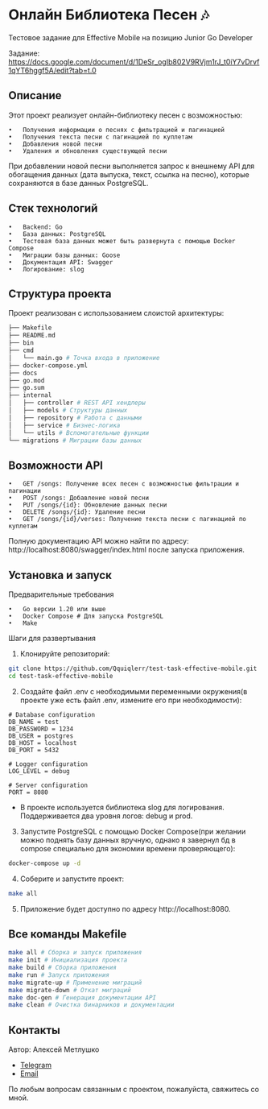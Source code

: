 # Онлайн Библиотека Песен 🎶
Тестовое задание для Effective Mobile на позицию Junior Go Developer

Задание: https://docs.google.com/document/d/1DeSr_ogIb802V9RVjm1rJ_t0iY7vDrvf1qYT6hggf5A/edit?tab=t.0
## Описание

Этот проект реализует онлайн-библиотеку песен с возможностью:

    •	Получения информации о песнях с фильтрацией и пагинацией
    •	Получения текста песни с пагинацией по куплетам
	•	Добавления новой песни
	•	Удаления и обновления существующей песни

При добавлении новой песни выполняется запрос к внешнему API для обогащения данных (дата выпуска, текст, ссылка на песню), которые сохраняются в базе данных PostgreSQL.

## Стек технологий

	•	Backend: Go
	•	База данных: PostgreSQL
	•	Тестовая база данных может быть развернута с помощью Docker Compose
	•	Миграции базы данных: Goose
	•	Документация API: Swagger
	•	Логирование: slog

## Структура проекта

Проект реализован с использованием слоистой архитектуры:
```bash
├── Makefile
├── README.md
├── bin
├── cmd
│   └── main.go # Точка входа в приложение
├── docker-compose.yml
├── docs
├── go.mod
├── go.sum
├── internal
│   ├── controller # REST API хендлеры
│   ├── models # Структуры данных
│   ├── repository # Работа с данными
│   ├── service # Бизнес-логика
│   └── utils # Вспомогательные функции
└── migrations # Миграции базы данных

```

## Возможности API

	•	GET /songs: Получение всех песен с возможностью фильтрации и пагинации
	•	POST /songs: Добавление новой песни
	•	PUT /songs/{id}: Обновление данных песни
	•	DELETE /songs/{id}: Удаление песни
	•	GET /songs/{id}/verses: Получение текста песни с пагинацией по куплетам

Полную документацию API можно найти по адресу: http://localhost:8080/swagger/index.html после запуска приложения.

## Установка и запуск

Предварительные требования

	•	Go версии 1.20 или выше
	•	Docker Compose # Для запуска PostgreSQL
	•	Make

Шаги для развертывания

1.	Клонируйте репозиторий:

```bash
git clone https://github.com/Qquiqlerr/test-task-effective-mobile.git
cd test-task-effective-mobile
```

2.	Создайте файл .env с необходимыми переменными окружения(в проекте уже есть файл .env, измените его при необходимости):

```.env
# Database configuration
DB_NAME = test
DB_PASSWORD = 1234
DB_USER = postgres
DB_HOST = localhost
DB_PORT = 5432

# Logger configuration
LOG_LEVEL = debug

# Server configuration
PORT = 8080
```
- В проекте используется библиотека slog для логирования. Поддерживается два уровня логов: debug и prod.

3. Запустите PostgreSQL с помощью Docker Compose(при желании можно поднять базу данных вручную, однако я завернул бд в compose специально для экономии времени проверяющего):
```bash
docker-compose up -d
```

4.	Соберите и запустите проект:
```bash
make all
```



5.	Приложение будет доступно по адресу http://localhost:8080.



## Все команды Makefile

```bash
make all # Сборка и запуск приложения
make init # Инициализация проекта
make build # Сборка приложения
make run # Запуск приложения
make migrate-up # Применение миграций
make migrate-down # Откат миграций
make doc-gen # Генерация документации API
make clean # Очистка бинарников и документации
```

## Контакты
Автор: Алексей Метлушко
- [Telegram](https://t.me/sslowerr)
- [Email](mailto:leha.metlushko@bk.ru)

По любым вопросам связанным с проектом, пожалуйста, свяжитесь со мной.
